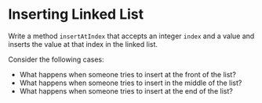 # Inserting Linked List
Write a method `insertAtIndex` that accepts an integer `index` and a value
and inserts the value at that index in the linked list.

Consider the following cases:
* What happens when someone tries to insert at the front of the list?
* What happens when someone tries to insert in the middle of the list?
* What happens when someone tries to insert at the end of the list?
